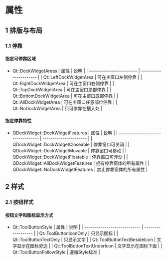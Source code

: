 <link rel=stylesheet href=style.css>
<h1> 属性 </h1>

<h2> 1 排版与布局 </h2>
<h3> 1.1 停靠 </h3>
<h4> 指定可停靠区域 </h4>

>

  - Qt::DockWidgetAreas 
    | 属性                     | 说明                   |
    | ------------------------ | ---------------------- |
    | Qt::LeftDockWidgetArea   | 可在主窗口左侧停靠     |
    | Qt::RightDockWidgetArea  | 可在主窗口右侧停靠     |
    | Qt::TopDockWidgetArea    | 可在主窗口顶部停靠     |
    | Qt::BottomDockWidgetArea | 可在主窗口底部停靠     |
    | Qt::AllDockWidgetArea    | 可在主窗口任意部位停靠 |
    | Qt::NoDockWidgetArea     | 只可停靠在插入处       |

<h4> 指定停靠特性 </h4>

  - QDockWidget::DockWidgetFeatures 
    | 属性                               | 说明                   |
    | ---------------------------------- | ---------------------- |
    | QDockWidget::DockWidgetCloseable   | 停靠窗口可关闭         |
    | QDockWidget::DockWidgetMovable     | 停靠窗口可移动         |
    | QDockWidget::DockWidgetFloatable   | 停靠窗口可浮动         |
    | QDockWidget::AllDockWidgetFeatures | 拥有停靠窗体的所有属性 |
    | QDockWidget::NoDockWidgetFeatures  | 禁止停靠窗体的所有属性 |

<h2> 2 样式 </h2>
<h3> 2.1 按钮样式 </h3>

<h4> 按钮文字和图标显示方式 </h4>

- Qt::ToolButtonStyle
  | 属性                         | 说明               |
  | ---------------------------- | ------------------ |
  | Qt::ToolButtonIconOnly       | 只显示图标         |
  | Qt::ToolButtonTextOnly       | 只显示文字         |
  | Qt::ToolButtonTextBesideIcon | 文字显示在图标旁边 |
  | Qt::ToolButtonTextUnderIcon  | 文字显示在图标下面 |
  | Qt::ToolButtonFollowStyle    | 遵循Style标准      |